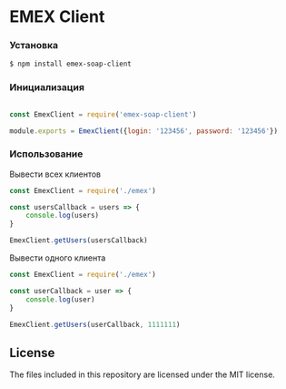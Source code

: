 # EMEX Client

### Установка

```sh
$ npm install emex-soap-client
```

### Инициализация

```js

const EmexClient = require('emex-soap-client')

module.exports = EmexClient({login: '123456', password: '123456'})

```

### Использование

Вывести всех клиентов

```js
const EmexClient = require('./emex')

const usersCallback = users => {
    console.log(users)
}

EmexClient.getUsers(usersCallback)

```

Вывести одного клиента

```js
const EmexClient = require('./emex')

const userCallback = user => {
    console.log(user)
}

EmexClient.getUsers(userCallback, 1111111)

```

## License
The files included in this repository are licensed under the MIT license.